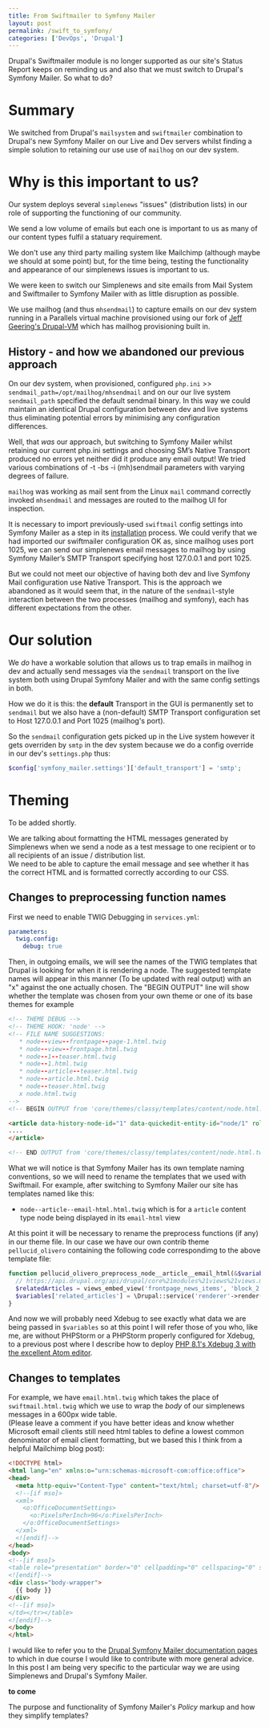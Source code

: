 ```yaml
---
title: From Swiftmailer to Symfony Mailer
layout: post
permalink: /swift_to_symfony/
categories: ['DevOps', 'Drupal']
---
```


Drupal's Swiftmailer module is no longer supported as our site's Status Report keeps on reminding us and also that we must switch to Drupal's Symfony Mailer. So what to do?

Summary  
=======

We switched from Drupal's `mailsystem` and `swiftmailer` combination to Drupal's new Symfony Mailer on our Live and Dev servers whilst finding a simple solution to retaining our use use of `mailhog` on our dev system. 

Why is this important to us?  
============================

Our system  deploys several `simplenews` "issues" (distribution lists) in our role of supporting the functioning of our community. 

We send a low volume of emails but each one is important to us as many of our content types fulfil a statuary requirement.   

We don't use any third party mailing system like Mailchimp (although maybe we should at some point) but, for the time being, testing the functionality and appearance of our simplenews issues is important to us.

We were keen to switch our Simplenews and site emails from Mail System and Swiftmailer to Symfony Mailer with as little disruption as possible.

We use mailhog (and thus `mhsendmail`) to capture emails on our dev system running in a Parallels virtual machine provisioned using our fork of [Jeff Geering's Drupal-VM](https://www.drupalvm.com) which has mailhog provisioning built in.

History - and how we abandoned our previous approach
----------------------------------------------------

On our dev system,  when provisioned, configured `php.ini` >> `sendmail_path=/opt/mailhog/mhsendmail` and on our our live system `sendmail_path` specified the default sendmail binary. In this way we could maintain an identical Drupal configuration between dev and live systems thus eliminating potential errors by minimising any configuration differences.

Well, that *was* our approach, but switching to Symfony Mailer whilst retaining our current php.ini settings and choosing SM’s Native Transport produced no errors yet neither did it produce any email output! We tried various combinations of -t -bs -i (mh)sendmail parameters with varying degrees of failure.

`mailhog` was working as mail sent from the Linux `mail` command  correctly invoked `mhsendmail` and messages are routed to the mailhog UI for inspection.

It is necessary to import previously-used `swiftmail` config settings into Symfony Mailer as a step in its [installation](https://www.drupal.org/docs/contributed-modules/symfony-mailer-0/getting-started#s-installation) process. We could verify that we had imported our swiftmailer configuration OK as, since mailhog uses port 1025, we can send our simplenews email messages to mailhog by using Symfony Mailer’s SMTP Transport specifying host 127.0.0.1 and port 1025.

But we could not meet our objective of having both dev and live Symfony Mail configuration use Native Transport. This is the approach we abandoned as it would seem that, in the nature of the `sendmail`-style interaction between the two processes (mailhog and symfony), each  has different expectations from the other.

Our solution
============

We *do* have a workable solution that allows us to trap emails in mailhog in dev and actually send messages via the `sendmail` transport on the live system both using Drupal Symfony Mailer and with the same config settings in both.

How we do it is this: the **default** Transport in the GUI is permanently set to `sendmail` but we also have a (non-default) SMTP Transport configuration set to Host 127.0.0.1 and Port 1025 (mailhog's port).  

So the `sendmail` configuration gets picked up in the Live system however  it gets  overriden by `smtp` in the dev system because we do a config override in our dev's `settings.php` thus:

```php
$config['symfony_mailer.settings']['default_transport'] = 'smtp';
```  

Theming 
=======

To be added shortly. 

We are talking about formatting the HTML messages generated by Simplenews when we send a node as a test message to one recipient or to all recipients of an issue / distribution list.  
We need to be able to capture the email message and see whether it has the correct HTML and is formatted correctly according to our CSS.

Changes to preprocessing function names  
---------------------------------------

First we need to enable TWIG Debugging in `services.yml`:  

```yaml
parameters:
  twig.config:
    debug: true 
```

Then, in outgoing emails, we will see the names of the TWIG templates that Drupal is looking for when it is rendering a node.  The suggested template names will appear in this manner (To be updated with real output) with an "x" against the one actually chosen. The "BEGIN OUTPUT" line will show whether the template was chosen from your own theme or one of its base themes for example

```html
<!-- THEME DEBUG -->
<!-- THEME HOOK: 'node' -->
<!-- FILE NAME SUGGESTIONS:
   * node--view--frontpage--page-1.html.twig
   * node--view--frontpage.html.twig
   * node--1--teaser.html.twig
   * node--1.html.twig
   * node--article--teaser.html.twig
   * node--article.html.twig
   * node--teaser.html.twig
   x node.html.twig
-->
<!-- BEGIN OUTPUT from 'core/themes/classy/templates/content/node.html.twig' -->

<article data-history-node-id="1" data-quickedit-entity-id="node/1" role="article" class="contextual-region node node--type-article node--promoted node--view-mode-teaser" about="/node/1" typeof="schema:Article" data-quickedit-entity-instance-id="0">
....
</article>

<!-- END OUTPUT from 'core/themes/classy/templates/content/node.html.twig' -->
``` 

What we will notice is that Symfony Mailer has its own template naming conventions, so we will need to rename the templates that we used with Swiftmail. For example, after switching to Symfony Mailer our site has templates named like this:  

*   `node--article--email-html.html.twig` which is for a `article` content type node being displayed in its `email-html` view

At this point it will be necessary to rename the preprocess functions (if any) in our theme file. In our case we have our own contrib theme `pellucid_olivero` containing the following code correspondimg to the above template file:  

```php
function pellucid_olivero_preprocess_node__article__email_html(&$variables) {
  // https://api.drupal.org/api/drupal/core%21modules%21views%21views.module/function/views_embed_view/8.5.x
  $relatedArticles = views_embed_view('frontpage_news_items', 'block_2');
  $variables['related_articles'] = \Drupal::service('renderer'->render($relatedArticles);
}
```

And now we will probably need Xdebug to see exactly what data we are being passed in `$variables` so at this point I will refer those of you who, like me, are without  PHPStorm or a PHPStorm properly configured for Xdebug,  to a previous post where I describe how to deploy [PHP 8.1's Xdebug 3 with the excellent Atom editor](https://iainhouston.com/atom_xdebug_client/).  

Changes to templates  
--------------------

For example, we have `email.html.twig` which takes the place of `swiftmail.html.twig` which we use to wrap the _body_ of our simplenews messages in a 600px wide table.  
(Please leave a comment if you have better ideas and know whether Microsoft email clients still need html tables to define a lowest common denominator of email client formatting, but we based this  I think from a helpful Mailchimp blog post):  

```html
<!DOCTYPE html>
<html lang="en" xmlns:o="urn:schemas-microsoft-com:office:office">
<head>
  <meta http-equiv="Content-Type" content="text/html; charset=utf-8"/>
  <!--[if mso]>
  <xml>
    <o:OfficeDocumentSettings>
      <o:PixelsPerInch>96</o:PixelsPerInch>
    </o:OfficeDocumentSettings>
  </xml>
  <![endif]-->
</head>
<body>
<!--[if mso]>
<table role="presentation" border="0" cellpadding="0" cellspacing="0" style="margin:0 auto; width:600px;"><tr><td>
<![endif]-->
<div class="body-wrapper">
  {{ body }}
</div>
<!--[if mso]>
</td></tr></table>
<![endif]-->
</body>
</html>
```

I would like to refer you to the [Drupal Symfony Mailer documentation pages](https://www.drupal.org/docs/contributed-modules/symfony-mailer-0/getting-started#s-installation) to which in due course I would like to contribute with more general advice. In this post I am being very specific to the particular way we are using Simplenews and Drupal's Symfony Mailer.

**to come**

The purpose and functionality of Symfony Mailer's *Policy* markup and how they simplify templates?

